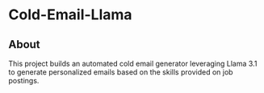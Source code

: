 # Cold-Email-Llama

## About
This project builds an automated cold email generator leveraging Llama 3.1 to generate personalized emails based on the skills provided on job postings.